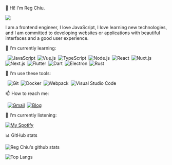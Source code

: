 :wave: Hi! I'm Reg Chiu. 

![](https://komarev.com/ghpvc/?username=regchiu&color=blueviolet&style=flat-square)

I am a frontend engineer, I love JavaScript, I love learning new technologies, and I am committed to developing websites or applications with beautiful interfaces and a good user experience.

🌱 I'm currently learning:

&ensp;![JavaScript](https://img.shields.io/badge/-JavaScript-000000?style=flat-square&logo=JavaScript)&ensp;![Vue.js](https://img.shields.io/badge/-Vue.js-34495E?style=flat-square&logo=Vue.js)&ensp;![TypeScript](https://img.shields.io/badge/-TypeScript-007ACC?style=flat-square&logo=TypeScript&logoColor=FFFFFF)&ensp;![Node.js](https://img.shields.io/badge/-Node.js-303030?style=flat-square&logo=Node.js)&ensp;![React](https://img.shields.io/badge/-React-000000?style=flat-square&logo=React)&ensp;![Nuxt.js](https://img.shields.io/badge/-Nuxt.js-34495E?style=flat-square&logo=Nuxt.js)&ensp;![Next.js](https://img.shields.io/badge/-Next.js-000000?style=flat-square&logo=Next.js)&ensp;![Flutter](https://img.shields.io/badge/-Flutter-075B9A?style=flat-square&logo=Flutter&logoColor=60CAF6)&ensp;![Dart](https://img.shields.io/badge/-Dart-40C4FF?style=flat-square&logo=Dart&logoColor=0075BA)&ensp;![Electron](https://img.shields.io/badge/-Electron-2b2e3b?style=flat-square&logo=Electron)&ensp;![Rust](https://img.shields.io/badge/-Rust-000000?style=flat-square&logo=Rust)

:rocket: I'm use these tools:

&ensp;![Git](https://img.shields.io/badge/-Git-3E2C00?style=flat-square&logo=Git)&ensp;![Docker](https://img.shields.io/badge/-Docker-384D54?style=flat-square&logo=Docker)&ensp;![Webpack](https://img.shields.io/badge/-Webpack-1C78C0?style=flat-square&logo=Webpack)&ensp;![Visual Studio Code](https://img.shields.io/badge/-VSCode-2C2C32?style=flat-square&logo=visual-studio-code&logoColor=0078D7)

📫 How to reach me:

&ensp;[![Gmail](https://img.shields.io/badge/-Gmail-C71610?style=flat-square&logo=Gmail&logoColor=FFFFFF)](mailto:regx1385@gmail.com)&ensp;[![Blog](https://img.shields.io/badge/-Blog-000000?style=flat-square&logoColor=FFFFFF)](https://regchiu.vercel.app/)

:musical_note: I'm currently listening:

[![My Spotify](https://spotify-currently-playing-track.vercel.app/api)](https://github.com/regchiu/spotify-currently-playing-track)

:bar_chart: GitHub stats

![Reg Chiu's github stats](https://regchiu-github-readme-stats.vercel.app/api?username=regchiu&show_icons=true&bg_color=18181B&title_color=00DC82&text_color=FFFFFF&border_color=FFFFFF&icon_color=00DC82&ring_color=00DC82)

![Top Langs](https://regchiu-github-readme-stats.vercel.app/api/top-langs/?username=regchiu&layout=compact&bg_color=18181B&title_color=00DC82&text_color=FFFFFF&border_color=FFFFFF)
